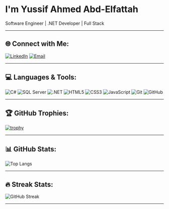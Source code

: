 # I'm Yussif Ahmed Abd-Elfattah  
Software Engineer | .NET Developer | Full Stack  


---

## 🌐 Connect with Me:
[![LinkedIn](https://img.shields.io/badge/LinkedIn-Profile-blue?style=for-the-badge&logo=linkedin)](https://www.linkedin.com/in/yussiif/)
[![Email](https://img.shields.io/badge/Email-usiif.ahmed%40gmail.com-red?style=for-the-badge&logo=gmail&logoColor=white)](mailto:usiif.ahmed@gmail.com)

---

## 💻 Languages & Tools:
![C#](https://img.shields.io/badge/C%23-239120?style=for-the-badge&logo=c-sharp&logoColor=white)
![SQL Server](https://img.shields.io/badge/SQL_Server-CC2927?style=for-the-badge&logo=microsoft-sql-server&logoColor=white)
![.NET](https://img.shields.io/badge/.NET-512BD4?style=for-the-badge&logo=dotnet&logoColor=white)
![HTML5](https://img.shields.io/badge/HTML5-E34F26?style=for-the-badge&logo=html5&logoColor=white)
![CSS3](https://img.shields.io/badge/CSS3-1572B6?style=for-the-badge&logo=css3&logoColor=white)
![JavaScript](https://img.shields.io/badge/JavaScript-323330?style=for-the-badge&logo=javascript&logoColor=F7DF1E)
![Git](https://img.shields.io/badge/Git-F05032?style=for-the-badge&logo=git&logoColor=white)
![GitHub](https://img.shields.io/badge/GitHub-181717?style=for-the-badge&logo=github&logoColor=white)

---

## 🏆 GitHub Trophies:
[![trophy](https://github-profile-trophy.vercel.app/?username=Yussif76&theme=onedark)](https://github.com/ryo-ma/github-profile-trophy)

---

## 📊 GitHub Stats:
![Top Langs](https://github-readme-stats.vercel.app/api/top-langs/?username=Yussif76&layout=compact&theme=radical)

---

## 🔥 Streak Stats:
![GitHub Streak](https://streak-stats.demolab.com/?user=Yussif76&theme=radical)

---
